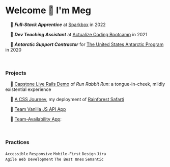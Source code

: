 
# **Welcome** :wave: I'm Meg
&nbsp;&nbsp;&nbsp;&nbsp;:lemon: **_Full-Stack Apprentice_** at [Sparkbox](https://sparkbox.com/) in 2022

&nbsp;&nbsp;&nbsp;&nbsp;:lemon: **_Dev Teaching Assistant_** at [Actualize Coding Bootcamp](https://anyonecanlearntocode.com/) in 2021

&nbsp;&nbsp;&nbsp;&nbsp;:lemon: **_Antarctic Support Contractor_** for [The United States Antarctic Program](https://www.usap.gov/) in 2020


<br>

### Projects

&nbsp;&nbsp;&nbsp;&nbsp;:lemon: [Capstone Live Rails Demo](https://youtube.com/embed/SFxVsFiVKoA?start=264&ecver=1) of _Run Rabbit Run_: a tongue-in-cheek, mildly existential experience

&nbsp;&nbsp;&nbsp;&nbsp;:lemon: [A CSS Journey](https://mhowe.dev/html-css-rainforest-safari/), my deployment of [Rainforest Safarti](https://github.com/howema/html-css-rainforest-safari#welcome-to-rainforest-safari)

&nbsp;&nbsp;&nbsp;&nbsp;:lemon: [Team Vanilla JS API App](https://github.com/howema/apprenticeship-sparkjoke)

&nbsp;&nbsp;&nbsp;&nbsp;:lemon: [Team-Availability App](https://fellowship-availability.netlify.app/):



<br>

### Practices
`Accessible` `Responsive` `Mobile-First` `Design` `Jira` <br>
`Agile Web Development` `The Best Ones` `Semantic`


